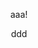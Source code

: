 
<html>

<head>




<title>Home Page of Onur Ozan Koyluoglu</title>

</head>

<body>


<center>


aaa!


ddd

</center>



</body>

</html>
